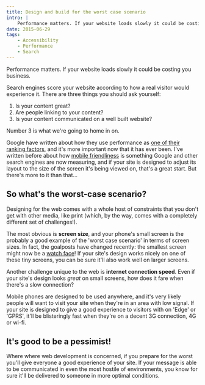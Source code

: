 ```yaml
---
title: Design and build for the worst case scenario
intro: |
    Performance matters. If your website loads slowly it could be costing you business, so make sure it works for even the slowest of internet connections
date: 2015-06-29
tags:
    - Accessibility
    - Performance
    - Search
---
```


Performance matters. If your website loads slowly it could be costing you business.

Search engines score your website according to how a real visitor would experience it. There are three things you should ask yourself:

1. Is your content great?
2. Are people linking to your content?
3. Is your content communicated on a well built website?

Number 3 is what we're going to home in on.

Google have written about how they use performance as [one of their ranking factors](http://googlewebmastercentral.blogspot.co.uk/2010/04/using-site-speed-in-web-search-ranking.html), and it's more important now that it has ever been. I've written before about how [mobile friendliness](/blog/mobile-friendly-markers) is something Google and other search engines are now measuring, and if your site is designed to adjust its layout to the size of the screen it's being viewed on, that's a great start. But there's more to it than that…


So what's the worst-case scenario?
----------------------------------

Designing for the web comes with a whole host of constraints that you don't get with other media, like print (which, by the way, comes with a completely different set of challenges!).

The most obvious is **screen size**, and your phone's small screen is the probably a good example of the 'worst case scenario' in terms of screen sizes. In fact, the goalposts have changed recently: the smallest screen might now be a [watch face](https://www.apple.com/watch/)! If your site's design works nicely on one of these tiny screens, you can be sure it'll also work well on larger screens.

Another challenge unique to the web is **internet connection speed**. Even if your site's design looks _great_ on small screens, how does it fare when there's a slow connection?

Mobile phones are designed to be used anywhere, and it's very likely people will want to visit your site when they're in an area with low signal. If your site is designed to give a good experience to visitors with on 'Edge' or 'GPRS', it'll be blisteringly fast when they're on a decent 3G connection, 4G or wi-fi.


It's good to be a pessimist!
----------------------------

Where where web development is concerned, if you prepare for the worst you'll give everyone a good experience of your site. If your message is able to be communicated in even the most hostile of environments, you know for sure it'll be delivered to someone in more optimal conditions.
